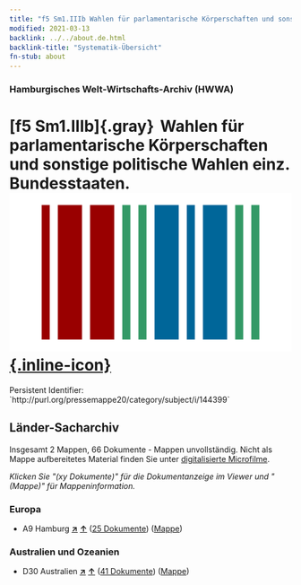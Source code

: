 ```yaml
---
title: "f5 Sm1.IIIb Wahlen für parlamentarische Körperschaften und sonstige politische Wahlen einz. Bundesstaaten."
modified: 2021-03-13
backlink: ../../about.de.html
backlink-title: "Systematik-Übersicht"
fn-stub: about
---
```


### Hamburgisches Welt-Wirtschafts-Archiv (HWWA)

# [f5 Sm1.IIIb]{.gray}&#8201; Wahlen für parlamentarische Körperschaften und sonstige politische Wahlen einz. Bundesstaaten. &#160; [![Wikidata](/images/Wikidata-logo.svg "Wikidata"){.inline-icon}](http://www.wikidata.org/entity/Q104699653)

<div class="hint">Persistent Identifier: `http://purl.org/pressemappe20/category/subject/i/144399`</div>







## Länder-Sacharchiv




Insgesamt 2 Mappen, 66 Dokumente - Mappen unvollständig.
Nicht als Mappe aufbereitetes Material finden Sie unter [digitalisierte Microfilme](/film/h1_sh.de.html).

_Klicken Sie "(xy Dokumente)" für die Dokumentanzeige im Viewer und "(Mappe)" für Mappeninformation._




### Europa

- A9 Hamburg [**&nearr;**](../../../geo/i/140905/about.de.html "Hamburg (alle Mappen)") [**&uarr;**](../../../geo/about.de.html#A9 "Ländersystematik") (<a href="https://pm20.zbw.eu/iiifview/folder/sh/140905,144399" title="über: Hamburg : Wahlen für parlamentarische Körperschaften und sonstige politische Wahlen einz. Bundesstaaten." target="_blank">25 Dokumente</a>) ([Mappe](../../../../folder/sh/1409xx/140905/1443xx/144399/about.de.html))

### Australien und Ozeanien

- D30 Australien [**&nearr;**](../../../geo/i/141621/about.de.html "Australien (alle Mappen)") [**&uarr;**](../../../geo/about.de.html#D30 "Ländersystematik") (<a href="https://pm20.zbw.eu/iiifview/folder/sh/141621,144399" title="über: Australien : Wahlen für parlamentarische Körperschaften und sonstige politische Wahlen einz. Bundesstaaten." target="_blank">41 Dokumente</a>) ([Mappe](../../../../folder/sh/1416xx/141621/1443xx/144399/about.de.html))








